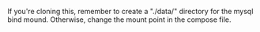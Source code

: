 If you're cloning this, remember to create a "./data/" directory for the mysql bind mound. 
Otherwise, change the mount point in the compose file.

